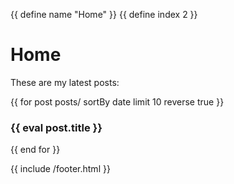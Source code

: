 {{ define name "Home" }}
{{ define index 2 }}
# Home

These are my latest posts:

{{ 
    for post posts/ sortBy date limit 10 reverse true
}}
### {{ eval post.title }}
{{ end for }}

{{ include /footer.html }}